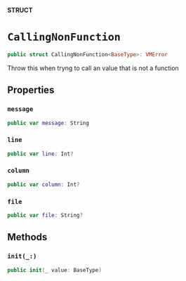 **STRUCT**

# `CallingNonFunction`

```swift
public struct CallingNonFunction<BaseType>: VMError
```

Throw this when tryng to call an value that is not a function

## Properties
### `message`

```swift
public var message: String
```

### `line`

```swift
public var line: Int?
```

### `column`

```swift
public var column: Int?
```

### `file`

```swift
public var file: String?
```

## Methods
### `init(_:)`

```swift
public init(_ value: BaseType)
```
